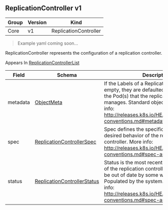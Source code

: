 ## ReplicationController v1

Group        | Version     | Kind
------------ | ---------- | -----------
Core | v1 | ReplicationController

> Example yaml coming soon...



ReplicationController represents the configuration of a replication controller.

<aside class="notice">
Appears In  <a href="#replicationcontrollerlist-v1">ReplicationControllerList</a> </aside>

Field        | Schema     | Description
------------ | ---------- | -----------
metadata | [ObjectMeta](#objectmeta-v1) | If the Labels of a ReplicationController are empty, they are defaulted to be the same as the Pod(s) that the replication controller manages. Standard object's metadata. More info: http://releases.k8s.io/HEAD/docs/devel/api-conventions.md#metadata
spec | [ReplicationControllerSpec](#replicationcontrollerspec-v1) | Spec defines the specification of the desired behavior of the replication controller. More info: http://releases.k8s.io/HEAD/docs/devel/api-conventions.md#spec-and-status
status | [ReplicationControllerStatus](#replicationcontrollerstatus-v1) | Status is the most recently observed status of the replication controller. This data may be out of date by some window of time. Populated by the system. Read-only. More info: http://releases.k8s.io/HEAD/docs/devel/api-conventions.md#spec-and-status

